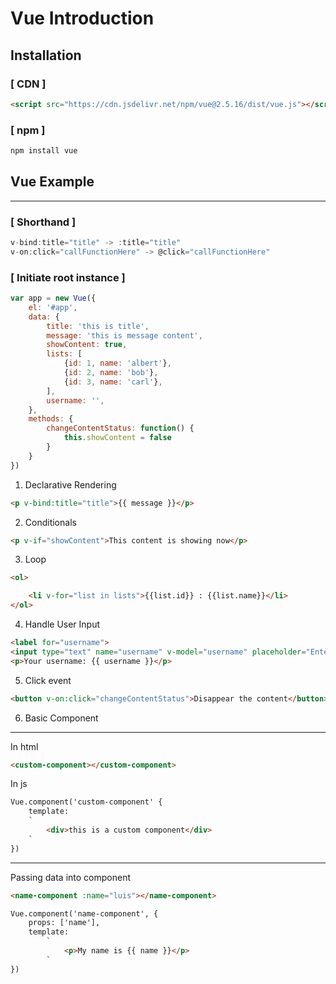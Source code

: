 # Vue Introduction #

## Installation ##
### [ CDN ] ### 
```html
<script src="https://cdn.jsdelivr.net/npm/vue@2.5.16/dist/vue.js"></script>
```
### [ npm ] ###
```bash
npm install vue
```

## Vue Example ##
---
### [ Shorthand ] ###
```javascript
v-bind:title="title" -> :title="title"
v-on:click="callFunctionHere" -> @click="callFunctionHere"
```

### [ Initiate root instance ] ###
```javascript
var app = new Vue({
    el: '#app',
    data: {
        title: 'this is title',
        message: 'this is message content',
        showContent: true,
        lists: [
            {id: 1, name: 'albert'},
            {id: 2, name: 'bob'},
            {id: 3, name: 'carl'},
        ],
        username: '',
    },
    methods: {
        changeContentStatus: function() {
            this.showContent = false
        }
    }
})
```
1. Declarative Rendering
```html
<p v-bind:title="title">{{ message }}</p>
```

2. Conditionals
```html
<p v-if="showContent">This content is showing now</p>
```

3. Loop
```html
<ol>

    <li v-for="list in lists">{{list.id}} : {{list.name}}</li>
</ol>
```

4. Handle User Input
```html
<label for="username">
<input type="text" name="username" v-model="username" placeholder="Enter your username here">
<p>Your username: {{ username }}</p>
```

5. Click event
```html
<button v-on:click="changeContentStatus">Disappear the content</button>
```

6. Basic Component
---
In html
```html
<custom-component></custom-component>
```
In js
```html
Vue.component('custom-component' {
    template:
    `
        <div>this is a custom component</div>
    `
})
```
---
Passing data into component
```html
<name-component :name="luis"></name-component>
```
```html
Vue.component('name-component', {
    props: ['name'],
    template:
        `
            <p>My name is {{ name }}</p>
        `
})
```
